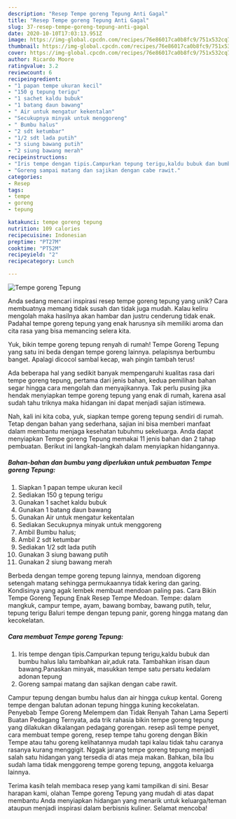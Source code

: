 ```yaml
---
description: "Resep Tempe goreng Tepung Anti Gagal"
title: "Resep Tempe goreng Tepung Anti Gagal"
slug: 37-resep-tempe-goreng-tepung-anti-gagal
date: 2020-10-10T17:03:13.951Z
image: https://img-global.cpcdn.com/recipes/76e86017ca0b8fc9/751x532cq70/tempe-goreng-tepung-foto-resep-utama.jpg
thumbnail: https://img-global.cpcdn.com/recipes/76e86017ca0b8fc9/751x532cq70/tempe-goreng-tepung-foto-resep-utama.jpg
cover: https://img-global.cpcdn.com/recipes/76e86017ca0b8fc9/751x532cq70/tempe-goreng-tepung-foto-resep-utama.jpg
author: Ricardo Moore
ratingvalue: 3.2
reviewcount: 6
recipeingredient:
- "1 papan tempe ukuran kecil"
- "150 g tepung terigu"
- "1 sachet kaldu bubuk"
- "1 batang daun bawang"
- " Air untuk mengatur kekentalan"
- "Secukupnya minyak untuk menggoreng"
- " Bumbu halus"
- "2 sdt ketumbar"
- "1/2 sdt lada putih"
- "3 siung bawang putih"
- "2 siung bawang merah"
recipeinstructions:
- "Iris tempe dengan tipis.Campurkan tepung terigu,kaldu bubuk dan bumbu halus lalu tambahkan air,aduk rata. Tambahkan irisan daun bawang.Panaskan minyak, masukkan tempe satu persatu kedalam adonan tepung"
- "Goreng sampai matang dan sajikan dengan cabe rawit."
categories:
- Resep
tags:
- tempe
- goreng
- tepung

katakunci: tempe goreng tepung 
nutrition: 109 calories
recipecuisine: Indonesian
preptime: "PT27M"
cooktime: "PT52M"
recipeyield: "2"
recipecategory: Lunch

---
```



![Tempe goreng Tepung](https://img-global.cpcdn.com/recipes/76e86017ca0b8fc9/751x532cq70/tempe-goreng-tepung-foto-resep-utama.jpg)

Anda sedang mencari inspirasi resep tempe goreng tepung yang unik? Cara membuatnya memang tidak susah dan tidak juga mudah. Kalau keliru mengolah maka hasilnya akan hambar dan justru cenderung tidak enak. Padahal tempe goreng tepung yang enak harusnya sih memiliki aroma dan cita rasa yang bisa memancing selera kita.

Yuk, bikin tempe goreng tepung renyah di rumah! Tempe Goreng Tepung yang satu ini beda dengan tempe goreng lainnya. pelapisnya berbumbu banget. Apalagi dicocol sambal kecap, wah pingin tambah terus!

Ada beberapa hal yang sedikit banyak mempengaruhi kualitas rasa dari tempe goreng tepung, pertama dari jenis bahan, kedua pemilihan bahan segar hingga cara mengolah dan menyajikannya. Tak perlu pusing jika hendak menyiapkan tempe goreng tepung yang enak di rumah, karena asal sudah tahu triknya maka hidangan ini dapat menjadi sajian istimewa.


Nah, kali ini kita coba, yuk, siapkan tempe goreng tepung sendiri di rumah. Tetap dengan bahan yang sederhana, sajian ini bisa memberi manfaat dalam membantu menjaga kesehatan tubuhmu sekeluarga. Anda dapat menyiapkan Tempe goreng Tepung memakai 11 jenis bahan dan 2 tahap pembuatan. Berikut ini langkah-langkah dalam menyiapkan hidangannya.

<!--inarticleads1-->

##### Bahan-bahan dan bumbu yang diperlukan untuk pembuatan Tempe goreng Tepung:

1. Siapkan 1 papan tempe ukuran kecil
1. Sediakan 150 g tepung terigu
1. Gunakan 1 sachet kaldu bubuk
1. Gunakan 1 batang daun bawang
1. Gunakan  Air untuk mengatur kekentalan
1. Sediakan Secukupnya minyak untuk menggoreng
1. Ambil  Bumbu halus;
1. Ambil 2 sdt ketumbar
1. Sediakan 1/2 sdt lada putih
1. Gunakan 3 siung bawang putih
1. Gunakan 2 siung bawang merah


Berbeda dengan tempe goreng tepung lainnya, mendoan digoreng setengah matang sehingga permukaannya tidak kering dan garing. Kondisinya yang agak lembek membuat mendoan paling pas. Cara Bikin Tempe Goreng Tepung Enak Resep Tempe Medoan. Tempe: dalam mangkuk, campur tempe, ayam, bawang bombay, bawang putih, telur, tepung terigu Baluri tempe dengan tepung panir, goreng hingga matang dan kecokelatan. 

<!--inarticleads2-->

##### Cara membuat Tempe goreng Tepung:

1. Iris tempe dengan tipis.Campurkan tepung terigu,kaldu bubuk dan bumbu halus lalu tambahkan air,aduk rata. Tambahkan irisan daun bawang.Panaskan minyak, masukkan tempe satu persatu kedalam adonan tepung
1. Goreng sampai matang dan sajikan dengan cabe rawit.


Campur tepung dengan bumbu halus dan air hingga cukup kental. Goreng tempe dengan balutan adonan tepung hingga kuning kecokelatan. Penyebab Tempe Goreng Melempem dan Tidak Renyah Tahan Lama Seperti Buatan Pedagang Ternyata, ada trik rahasia bikin tempe goreng tepung yang dilakukan dikalangan pedagang gorengan. resep asli tempe penyet, cara membuat tempe goreng, resep tempe tahu goreng dengan Bikin Tempe atau tahu goreng kelihatannya mudah tapi kalau tidak tahu caranya rasanya kurang menggigit. Nggak jarang tempe goreng tepung menjadi salah satu hidangan yang tersedia di atas meja makan. Bahkan, bila Ibu sudah lama tidak menggoreng tempe goreng tepung, anggota keluarga lainnya. 

Terima kasih telah membaca resep yang kami tampilkan di sini. Besar harapan kami, olahan Tempe goreng Tepung yang mudah di atas dapat membantu Anda menyiapkan hidangan yang menarik untuk keluarga/teman ataupun menjadi inspirasi dalam berbisnis kuliner. Selamat mencoba!
